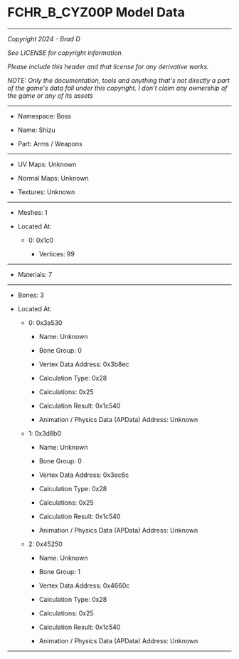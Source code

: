 # FCHR_B_CYZ00P Model Data

---

*Copyright 2024 - Brad D*

*See LICENSE for copyright information.*

*Please include this header and that license for any derivative works.*

*NOTE: Only the documentation, tools and anything that's not directly a part of the game's data fall under this copyright. I don't claim any ownership of the game or any of its assets*

---

* Namespace: Boss

* Name: Shizu

* Part: Arms / Weapons

---

* UV Maps: Unknown

* Normal Maps: Unknown

* Textures: Unknown

---

* Meshes: 1

* Located At:

  * 0: 0x1c0

    * Vertices: 99

---

* Materials: 7

---

* Bones: 3

* Located At:

  * 0: 0x3a530

    * Name: Unknown

    * Bone Group: 0

    * Vertex Data Address: 0x3b8ec

    * Calculation Type: 0x28

    * Calculations: 0x25

    * Calculation Result: 0x1c540

    * Animation / Physics Data (APData) Address: Unknown

  * 1: 0x3d8b0

    * Name: Unknown

    * Bone Group: 0

    * Vertex Data Address: 0x3ec6c

    * Calculation Type: 0x28

    * Calculations: 0x25

    * Calculation Result: 0x1c540

    * Animation / Physics Data (APData) Address: Unknown

  * 2: 0x45250

    * Name: Unknown

    * Bone Group: 1

    * Vertex Data Address: 0x4660c

    * Calculation Type: 0x28

    * Calculations: 0x25

    * Calculation Result: 0x1c540

    * Animation / Physics Data (APData) Address: Unknown

---


